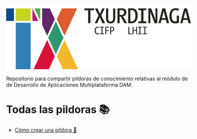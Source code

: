 ![alt text](image.png)

Repositorio para compartir pildoras de conocimiento relativas al módulo de de Desarrollo de Aplicaciones Multiplataforma DAM.

# Todas las pildoras :books:

- [Cómo crear una píldora :pill:](<Cómo crear una píldora/Cómo crear una píldora.md>)
